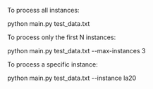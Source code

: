 To process all instances:

python main.py test_data.txt

To process only the first N instances:

python main.py test_data.txt --max-instances 3

To process a specific instance:

python main.py test_data.txt --instance la20
